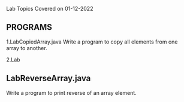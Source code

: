 Lab Topics Covered on 01-12-2022

PROGRAMS
---------
1.LabCopiedArray.java
Write a program to copy all elements from one array to another.

2.Lab

LabReverseArray.java
-----------------
Write a program to print reverse of an array element.
